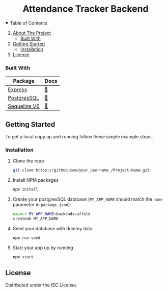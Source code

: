   <h1 align="center">Attendance Tracker Backend</h1>



<!-- TABLE OF CONTENTS -->
<details open="open">
  <summary>Table of Contents</summary>
  <ol>
    <li>
      <a href="#about-the-project">About The Project</a>
      <ul>
        <li><a href="#built-with">Built With</a></li>
      </ul>
    </li>
    <li>
      <a href="#getting-started">Getting Started</a>
      <ul>
        <li><a href="#installation">Installation</a></li>
      </ul>
    </li>
    <li><a href="#license">License</a></li>

  </ol>
</details>

<!-- BUILT WITH -->

### Built With

| Package                                       | Docs                                               |
| --------------------------------------------- | -------------------------------------------------- |
| [Express](https://expressjs.com/)             | [:notebook:](https://expressjs.com/en/4x/api.html) |
| [PostgresSQL](https://www.postgresql.org/)    | [:notebook:](https://www.postgresql.org/docs/)     |
| [Sequelize V6](https://sequelize.org/master/) | [:notebook:](https://sequelize.org/master/)        |

<!-- GETTING STARTED -->

## Getting Started

To get a local copy up and running follow these simple example steps.

<!-- INSTALLATION -->

### Installation

1. Clone the repo

   ```sh
   git clone https://github.com/your_username_/Project-Name.git
   ```

2. Install NPM packages

   ```sh
   npm install
   ```

3. Create your postgresSQL database (`MY_APP_NAME` should match the `name`
   parameter in `package.json`):

   ```sh
   export MY_APP_NAME=backendscaffold
   createdb MY_APP_NAME
   ```

4. Seed your database with dummy data

   ```sh
   npm run seed
   ```

5. Start your app up by running

   ```sh
   npm start
   ```

<!-- LICENSE -->

## License

Distributed under the ISC License.
